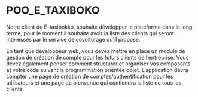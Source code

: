# POO_E_TAXIBOKO
Notre client de E-taxibokko, souhaite développer la plateforme dans le long terme, pour le moment il souhaite avoir la liste des clients qui seront intéressés par le service de covoiturage qu’il propose. 


En tant que développeur web, vous devez mettre en place un module de gestion de création de compte pour les futurs clients de l’entreprise.
Vous devez également penser comment structurer et organiser vos composants et votre code suivant la programmation orientée objet.
L’application devra compter une page de création de comptes/authentification pour les utilisateurs et une page de bienvenue qui contiendra la liste de tous les clients.
